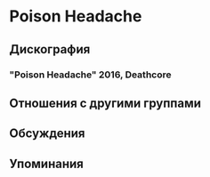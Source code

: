 # Poison Headache



## Дискография

### "Poison Headache" 2016, Deathcore




## Отношения с другими группами


## Обсуждения


## Упоминания

